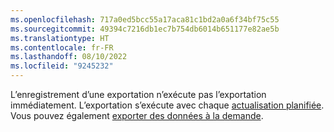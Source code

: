 ```yaml
---
ms.openlocfilehash: 717a0ed5bcc55a17aca81c1bd2a0a6f34bf75c55
ms.sourcegitcommit: 49394c7216db1ec7b754db6014b651177e82ae5b
ms.translationtype: HT
ms.contentlocale: fr-FR
ms.lasthandoff: 08/10/2022
ms.locfileid: "9245232"
---
```

L’enregistrement d’une exportation n’exécute pas l’exportation immédiatement. L’exportation s’exécute avec chaque [actualisation planifiée](../schedule-refresh.md). Vous pouvez également [exporter des données à la demande](../export-destinations.md#run-exports-on-demand).